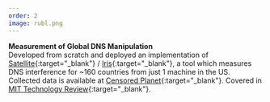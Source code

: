 ```yaml
---
order: 2
image: rubl.png
---
```


**Measurement of Global DNS Manipulation**  
Developed from scratch and deployed an implementation of
[Satellite](https://www.usenix.org/node/196211){:target="_blank"} /
[Iris](https://www.usenix.org/conference/usenixsecurity17/technical-sessions/presentation/pearce){:target="_blank"},
a tool which measures DNS interference for ~160 countries from just 1 machine
in the US. Collected data is available at 
[Censored Planet](https://censoredplanet.org){:target="_blank"}.
Covered in 
[MIT Technology Review](https://www.technologyreview.com/s/612448/online-censorship-saudi-arabia-khashoggi/){:target="_blank"}.
